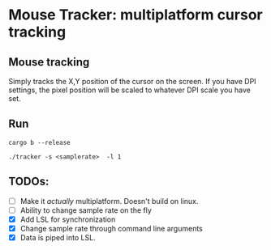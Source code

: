 # Mouse Tracker: multiplatform cursor tracking

## Mouse tracking
Simply tracks the X,Y position of the cursor on the screen. If you have DPI settings, the pixel position will be scaled to whatever DPI scale you have set.

## Run
`cargo b --release`

`./tracker -s <samplerate>  -l 1`

## TODOs:
- [ ] Make it _actually_ multiplatform. Doesn't build on linux.
- [ ] Ability to change sample rate on the fly
- [x] Add LSL for synchronization
- [x] Change sample rate through command line arguments
- [x] Data is piped into LSL.

